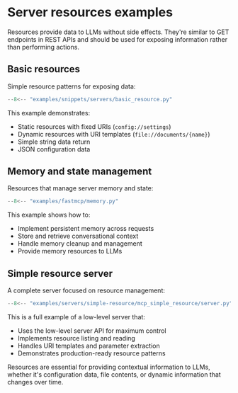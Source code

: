 # Server resources examples

Resources provide data to LLMs without side effects. They're similar to GET endpoints in REST APIs and should be used for exposing information rather than performing actions.

## Basic resources

Simple resource patterns for exposing data:

```python
--8<-- "examples/snippets/servers/basic_resource.py"
```

This example demonstrates:

- Static resources with fixed URIs (`config://settings`)
- Dynamic resources with URI templates (`file://documents/{name}`)
- Simple string data return
- JSON configuration data

## Memory and state management

Resources that manage server memory and state:

```python
--8<-- "examples/fastmcp/memory.py"
```

This example shows how to:

- Implement persistent memory across requests
- Store and retrieve conversational context
- Handle memory cleanup and management
- Provide memory resources to LLMs

## Simple resource server

A complete server focused on resource management:

```python
--8<-- "examples/servers/simple-resource/mcp_simple_resource/server.py"
```

This is a full example of a low-level server that:

- Uses the low-level server API for maximum control
- Implements resource listing and reading
- Handles URI templates and parameter extraction
- Demonstrates production-ready resource patterns

Resources are essential for providing contextual information to LLMs, whether it's configuration data, file contents, or dynamic information that changes over time.